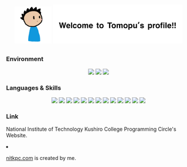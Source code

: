 <p align="center">
  <img src="tomopu.gif" width="20%"/>
  <img src="title.png" width="70%"/>
</p>

<h2></h2>

<h3>Environment</h3>
<p align="center"><img src="https://img.shields.io/static/v1?label=OS&message=macOS/Windows&color=9cf&style=flat-square"/> <img src="https://img.shields.io/static/v1?label=Editor&message=VSCode&color=blue&style=flat-square"/> <img src="https://img.shields.io/static/v1?label=Browser&message=Safari/Google%20Chromei&color=informational&style=flat-square"/>
</p>

<h3>Languages &amp; Skills</h3>
<p align="center">
<img src="https://img.shields.io/badge/-C_Lang-a8b9cc?logo=c&logoColor=white&style=flat-square"/> <img src="https://img.shields.io/badge/-Java-f0302c?logo=java&logoColor=white&style=flat-square"/> <img src="https://img.shields.io/badge/-Python-0474b4?logo=python&logoColor=white&style=flat-square"/> <img src="https://img.shields.io/badge/-Ruby-ff5454?logo=ruby&logoColor=white&style=flat-square"/> <img src="https://img.shields.io/badge/-PHP-777bb4?logo=php&logoColor=white&style=flat-square"/> <img src="https://img.shields.io/badge/-JavaScript-f7df1e?logo=javascript&logoColor=white&style=flat-square"/> <img src="https://img.shields.io/badge/-HTML5-e34f26?logo=html5&logoColor=white&style=flat-square"/> <img src="https://img.shields.io/badge/-CSS3-1572b6?logo=css3&logoColor=white&style=flat-square"/> <img src="https://img.shields.io/badge/-MySQL-4479a1?logo=mysql&logoColor=white&style=flat-square"/> <img src="https://img.shields.io/badge/-Docker-2496ed?logo=docker&logoColor=white&style=flat-square"/> <img src="https://img.shields.io/badge/-Node.js-339933?logo=node.js&logoColor=white&style=flat-square"/> <img src="https://img.shields.io/badge/-React-000000?logo=react&logoColor=64dcfc&style=flat-square"/> <img src="https://img.shields.io/badge/-LaTeX-a8b9cc?logo=latex&logoColor=white&style=flat-square"/>
</p>

<h3>Link</h3>
<p>National Institute of Technology Kushiro College Programming Circle's Website.</p>
<li><p><a href="https://nitkpc.com">nitkpc.com</a> is created by me.</p></li>



